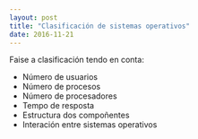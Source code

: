 ```yaml
---
layout: post
title: "Clasificación de sistemas operativos"
date: 2016-11-21
---
```




Faise a clasificación tendo en conta:

* Número de usuarios
* Número de procesos
* Número de procesadores
* Tempo de resposta
* Estructura dos compoñentes
* Interación entre sistemas operativos
